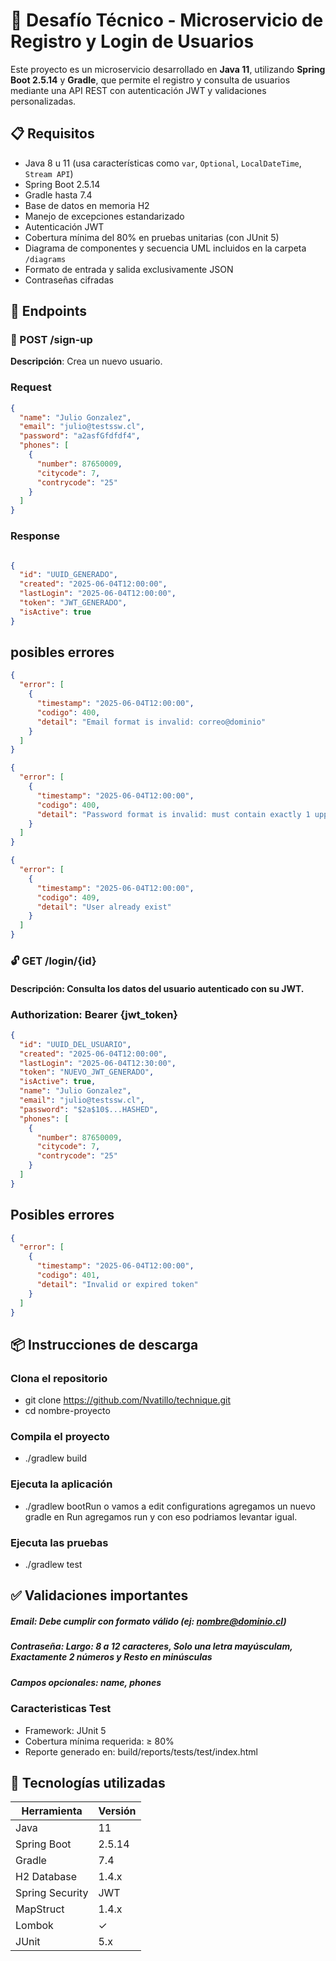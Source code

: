 # 🧪 Desafío Técnico - Microservicio de Registro y Login de Usuarios

Este proyecto es un microservicio desarrollado en **Java 11**, utilizando **Spring Boot 2.5.14** y **Gradle**, que permite el registro y consulta de usuarios mediante una API REST con autenticación JWT y validaciones personalizadas.

## 📋 Requisitos

- Java 8 u 11 (usa características como `var`, `Optional`, `LocalDateTime`, `Stream API`)
- Spring Boot 2.5.14
- Gradle hasta 7.4
- Base de datos en memoria H2
- Manejo de excepciones estandarizado
- Autenticación JWT
- Cobertura mínima del 80% en pruebas unitarias (con JUnit 5)
- Diagrama de componentes y secuencia UML incluidos en la carpeta `/diagrams`
- Formato de entrada y salida exclusivamente JSON
- Contraseñas cifradas

## 🚀 Endpoints

### 🔐 POST /sign-up

**Descripción**: Crea un nuevo usuario.

### Request
```json
{
  "name": "Julio Gonzalez",
  "email": "julio@testssw.cl",
  "password": "a2asfGfdfdf4",
  "phones": [
    {
      "number": 87650009,
      "citycode": 7,
      "contrycode": "25"
    }
  ]
}
```

### Response
``` json

{
  "id": "UUID_GENERADO",
  "created": "2025-06-04T12:00:00",
  "lastLogin": "2025-06-04T12:00:00",
  "token": "JWT_GENERADO",
  "isActive": true
}
``` 

## posibles errores
``` json
{
  "error": [
    {
      "timestamp": "2025-06-04T12:00:00",
      "codigo": 400,
      "detail": "Email format is invalid: correo@dominio"
    }
  ]
}
``` 

``` json
{
  "error": [
    {
      "timestamp": "2025-06-04T12:00:00",
      "codigo": 400,
      "detail": "Password format is invalid: must contain exactly 1 uppercase letter, 2 digits, only lowercase letters, and be 8–12 characters long."
    }
  ]
}
``` 

``` json
{
  "error": [
    {
      "timestamp": "2025-06-04T12:00:00",
      "codigo": 409,
      "detail": "User already exist"
    }
  ]
}
``` 


### 🔓 GET /login/{id}
#### Descripción: Consulta los datos del usuario autenticado con su JWT.

### Authorization: Bearer {jwt_token}

``` json
{
  "id": "UUID_DEL_USUARIO",
  "created": "2025-06-04T12:00:00",
  "lastLogin": "2025-06-04T12:30:00",
  "token": "NUEVO_JWT_GENERADO",
  "isActive": true,
  "name": "Julio Gonzalez",
  "email": "julio@testssw.cl",
  "password": "$2a$10$...HASHED",
  "phones": [
    {
      "number": 87650009,
      "citycode": 7,
      "contrycode": "25"
    }
  ]
}
``` 

## Posibles errores 

``` json
{
  "error": [
    {
      "timestamp": "2025-06-04T12:00:00",
      "codigo": 401,
      "detail": "Invalid or expired token"
    }
  ]
}
``` 

## 📦 Instrucciones de descarga

### Clona el repositorio

- git clone https://github.com/Nvatillo/technique.git
- cd nombre-proyecto

### Compila el proyecto

- ./gradlew build

### Ejecuta la aplicación

- ./gradlew bootRun o vamos a edit configurations agregamos un nuevo gradle en Run agregamos run y con eso podriamos levantar igual.

### Ejecuta las pruebas 

- ./gradlew test

## ✅ Validaciones importantes

##### Email: Debe cumplir con formato válido (ej: nombre@dominio.cl)

##### Contraseña: Largo: 8 a 12 caracteres, Solo una letra mayúsculam, Exactamente 2 números y Resto en minúsculas

##### Campos opcionales: name, phones


### Caracteristicas Test

- Framework: JUnit 5
- Cobertura mínima requerida: ≥ 80%
- Reporte generado en: build/reports/tests/test/index.html

## 🧰 Tecnologías utilizadas

| Herramienta     | Versión |
| --------------- | ------- |
| Java            | 11      |
| Spring Boot     | 2.5.14  |
| Gradle          | 7.4     |
| H2 Database     | 1.4.x   |
| Spring Security | JWT     |
| MapStruct       | 1.4.x   |
| Lombok          | ✓       |
| JUnit           | 5.x     |



